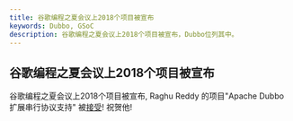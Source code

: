 ```yaml
---
title: 谷歌编程之夏会议上2018个项目被宣布
keywords: Dubbo, GSoC
description: 谷歌编程之夏会议上2018个项目被宣布，Dubbo位列其中。
---
```


谷歌编程之夏会议上2018个项目被宣布
---

谷歌编程之夏会议上2018个项目被宣布, Raghu Reddy 的项目"Apache Dubbo 扩展串行协议支持" 被[接受](https://summerofcode.withgoogle.com/projects/#4747840161579008)! 祝贺他!
